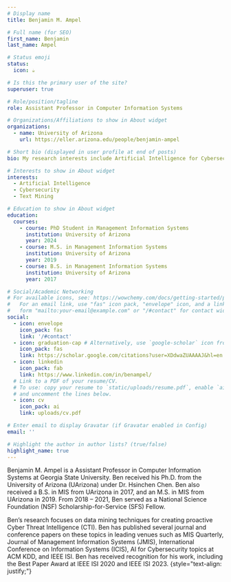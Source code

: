 ```yaml
---
# Display name
title: Benjamin M. Ampel

# Full name (for SEO)
first_name: Benjamin
last_name: Ampel

# Status emoji
status:
  icon: ☕️

# Is this the primary user of the site?
superuser: true

# Role/position/tagline
role: Assistant Professor in Computer Information Systems

# Organizations/Affiliations to show in About widget
organizations:
  - name: University of Arizona
    url: https://eller.arizona.edu/people/benjamin-ampel

# Short bio (displayed in user profile at end of posts)
bio: My research interests include Artificial Intelligence for Cybersecurity applications within the field of Information Systems

# Interests to show in About widget
interests:
  - Artificial Intelligence
  - Cybersecurity
  - Text Mining

# Education to show in About widget
education:
  courses:
    - course: PhD Student in Management Information Systems
      institution: University of Arizona
      year: 2024
    - course: M.S. in Management Information Systems
      institution: University of Arizona
      year: 2019
    - course: B.S. in Management Information Systems
      institution: University of Arizona
      year: 2017

# Social/Academic Networking
# For available icons, see: https://wowchemy.com/docs/getting-started/page-builder/#icons
#   For an email link, use "fas" icon pack, "envelope" icon, and a link in the
#   form "mailto:your-email@example.com" or "/#contact" for contact widget.
social:
  - icon: envelope
    icon_pack: fas
    link: '/#contact'
  - icon: graduation-cap # Alternatively, use `google-scholar` icon from `ai` icon pack
    icon_pack: fas
    link: https://scholar.google.com/citations?user=XDdwaZUAAAAJ&hl=en
  - icon: linkedin
    icon_pack: fab
    link: https://www.linkedin.com/in/benampel/
  # Link to a PDF of your resume/CV.
  # To use: copy your resume to `static/uploads/resume.pdf`, enable `ai` icons in `params.yaml`,
  # and uncomment the lines below.
  - icon: cv
    icon_pack: ai
    link: uploads/cv.pdf

# Enter email to display Gravatar (if Gravatar enabled in Config)
email: ''

# Highlight the author in author lists? (true/false)
highlight_name: true
---
```


Benjamin M. Ampel is a Assistant Professor in Computer Information Systems at Georgia State University. Ben received his Ph.D. from the University of Arizona (UArizona) under Dr. Hsinchen Chen. Ben also received a B.S. in MIS from UArizona in 2017, and an M.S. in MIS from UArizona in 2019. From 2018 – 2021, Ben served as a National Science Foundation (NSF) Scholarship-for-Service (SFS) Fellow.

Ben’s research focuses on data mining techniques for creating proactive Cyber Threat Intelligence (CTI). Ben has published several journal and conference papers on these topics in leading venues such as MIS Quarterly, Journal of Management Information Systems (JMIS), International Conference on Information Systems (ICIS), AI for Cybersecurity topics at ACM KDD, and IEEE ISI. Ben has received recognition for his work, including the Best Paper Award at IEEE ISI 2020 and IEEE ISI 2023.
{style="text-align: justify;"}
